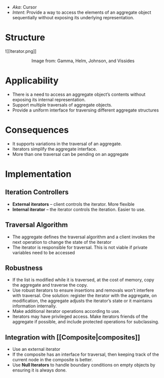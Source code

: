 * *Aka*: Cursor
* *Intent*: Provide a way to access the elements of an aggregate object sequentially without exposing its underlying representation.

# Structure
![[Iterator.png]]
<center> Image from: Gamma, Helm, Johnson, and Vissides </center>

# Applicability
* There is a need to access an aggregate object’s contents without exposing its internal representation.
* Support multiple traversals of aggregate objects.
* Provide a uniform interface for traversing different aggregate structures

# Consequences
* It supports variations in the traversal of an aggregate.
* Iterators simplify the aggregate interface.
* More than one traversal can be pending on an aggregate

# Implementation
## Iteration Controllers
* **External iterators** – client controls the iterator. More flexible
* **Internal iterator** – the iterator controls the iteration. Easier to use.

## Traversal Algorithm
* The aggregate defines the traversal algorithm and a client invokes the next operation to change the state of the iterator
* The iterator is responsible for traversal. This is not viable if private variables need to be accessed

## Robustness
* If the list is modified while it is traversed, at the cost of memory, copy the aggregate and traverse the copy.
* Use robust iterators to ensure insertions and removals won’t interfere with traversal. One solution: register the iterator with the aggregate, on modification, the aggregate adjusts the iterator’s state or it maintains information internally.
* Make additional iterator operations according to use.
* Iterators may have privileged access. Make iterators friends of the aggregate if possible, and include protected operations for subclassing.

## Integration with [[Composite|composites]]
* Use an external iterator
* If the composite has an interface for traversal, then keeping track of the current node in the composite is better.
* Use **Null Iterators** to handle boundary conditions on empty objects by ensuring it is always done.